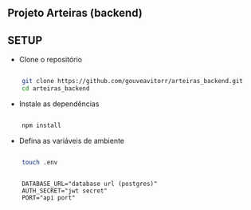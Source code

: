 ## Projeto Arteiras (backend)

## SETUP

* Clone o repositório

```sh

    git clone https://github.com/gouveavitorr/arteiras_backend.git
    cd arteiras_backend

```

* Instale as dependências

```sh

    npm install

```

* Defina as variáveis de ambiente

```sh

    touch .env

```

```env

    DATABASE_URL="database url (postgres)"
    AUTH_SECRET="jwt secret"
    PORT="api port"

```
